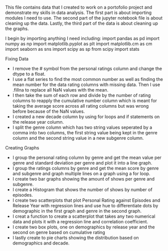 This file contains data that I created to work on a portofolio project and demonstrate my skills in data analysis.
The first part is about importing modules I need to use. The second part of the jupyter notebook file is about cleaning up the data. Lastly, the third part of the data is about cleaning up the graphs.

I begin by importing anything I need including:
import pandas as pd
import numpy as np
import matplotlib.pyplot as plt
import matplotlib.cm as cm
import seaborn as sns
import scipy as sp
from scipy import stats

Fixing Data
- I remove the # symbol from the personal ratings column and change the dtype to a float.
- I use a flat series to find the most common number as well as finding the mean number for the data rating columns with missing data. Then I use .fillna to replace all NaN values with the mean.
- I then take the sum of each row and divide by the number of rating columns to reapply the cumulative number column which is meant for taking the average score across all rating columns but was wrong before because of the NaN values.
- I created a new decade column by using for loops and if statements on the release year column.
- I split the genre column which has two string values seperated by a comma into two columns, the first string value being kept in the genre column and the second string value in a new subgenre column.

Creating Graphs
- I group the personal rating column by genre and get the mean value per genre and standard deviation per genre and plot it into a line graph.
- I group the ratings columns by genre and get the mean score by genre and subgenre and graph multiple lines on a graph using a for loop.
- I create two bar graphs showing the amount of shows per genre and subgenre.
- I create a Histogram that shows the number of shows by number of episodes.
- I create two scatterplots that plot Personal Rating against Episodes and Release Year with regression lines and use hue to differentiate dots by demographic in the first graph and genre in the second graph.
- I creat a function to create a scatterplot that takes any two numerical data and plots it with a regression line and correlation coefficient.
- I create two box plots, one on demographics by release year and the second on genre based on cumulative rating
- I lastly create to pie charts showing the distribution based on demographics and decade.
